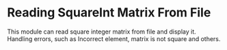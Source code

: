 # Reading SquareInt Matrix From File
This module can read square integer matrix from file and display it. Handling errors, such as Incorrect element, matrix is not square and others.
